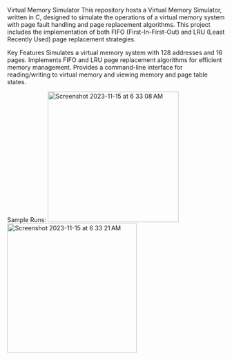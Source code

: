 Virtual Memory Simulator
This repository hosts a Virtual Memory Simulator, written in C, designed to simulate the operations of a virtual memory system with page fault handling and page replacement algorithms. This project includes the implementation of both FIFO (First-In-First-Out) and LRU (Least Recently Used) page replacement strategies.

Key Features
Simulates a virtual memory system with 128 addresses and 16 pages.
Implements FIFO and LRU page replacement algorithms for efficient memory management.
Provides a command-line interface for reading/writing to virtual memory and viewing memory and page table states.

Sample Runs:
<img width="303" alt="Screenshot 2023-11-15 at 6 33 08 AM" src="https://github.com/amiramadmairaj/virtualmemory/assets/75645123/2487b9d3-e966-486a-b271-5ece912c64e3">
<img width="300" alt="Screenshot 2023-11-15 at 6 33 21 AM" src="https://github.com/amiramadmairaj/virtualmemory/assets/75645123/4451de65-0ea7-4221-a44f-4aa18f079a55">

